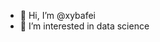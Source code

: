 - 👋 Hi, I’m @xybafei
- 👀 I’m interested in data science 


<!---
xybafei/xybafei is a ✨ special ✨ repository because its `README.md` (this file) appears on your GitHub profile.
You can click the Preview link to take a look at your changes.
--->
